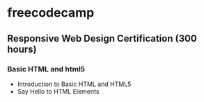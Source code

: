 # freecodecamp

## Responsive Web Design Certification (300 hours)

### Basic HTML and html5

* Introduction to Basic HTML and HTML5
* Say Hello to HTML Elements

